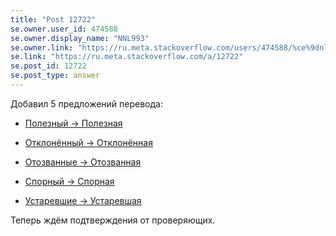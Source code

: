 ```yaml
---
title: "Post 12722"
se.owner.user_id: 474588
se.owner.display_name: "ΝNL993"
se.owner.link: "https://ru.meta.stackoverflow.com/users/474588/%ce%9dnl993"
se.link: "https://ru.meta.stackoverflow.com/a/12722"
se.post_id: 12722
se.post_type: answer
---
```

<p>Добавил 5 предложений перевода:</p>
<ul>
<li><p><a href="https://ru.traducir.win/strings/2399" rel="nofollow noreferrer">Полезный -&gt; Полезная</a></p>
</li>
<li><p><a href="https://ru.traducir.win/strings/3807" rel="nofollow noreferrer">Отклонённый -&gt; Отклонённая</a></p>
</li>
<li><p><a href="https://ru.traducir.win/strings/1227" rel="nofollow noreferrer">Отозванные -&gt; Отозванная</a></p>
</li>
<li><p><a href="https://ru.traducir.win/strings/1602" rel="nofollow noreferrer">Спорный -&gt; Спорная</a></p>
</li>
<li><p><a href="https://ru.traducir.win/strings/908" rel="nofollow noreferrer">Устаревшие -&gt; Устаревшая</a></p>
</li>
</ul>
<p>Теперь ждём подтверждения от проверяющих.</p>
